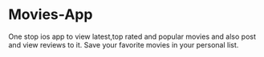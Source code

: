 # Movies-App
One stop  ios app to view latest,top rated and popular movies and also post and view reviews to it. Save your favorite movies in your personal list. 
